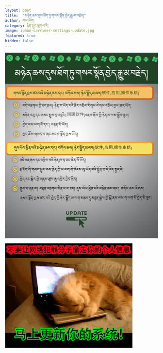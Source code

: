 ```yaml
---
layout: post
title:  "མཉེན་ཆས་དུས་ཐོག་ཏུ་གསར་སྣོན་བྱེད་རྒྱུ་མ་བརྗེད།"
author: ལམ་ཡིག
category: ཉེན་སྲུང་ལྕགས་རི།
image: iphon-carrieer-settings-update.jpg
featured: true
hidden: false
---
```


![update-infographic](/assets/images/Lamyig-UPDATE-768x933.jpg)

![meme](/assets/images/update-CH-2.gif)